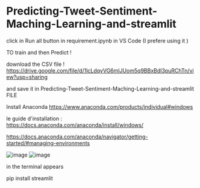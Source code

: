 # Predicting-Tweet-Sentiment-Maching-Learning-and-streamlit
click in Run all button  in  requirement.ipynb in VS Code (I prefere using it )

TO train and then Predict !


download
the CSV file  !
https://drive.google.com/file/d/1lcLdqyVG6mlJUom5q9BBxBdI3puRChTn/view?usp=sharing 

and save it in  Predicting-Tweet-Sentiment-Maching-Learning-and-streamlit FILE

Install Anaconda 
https://www.anaconda.com/products/individual#windows

le guide d'installation : https://docs.anaconda.com/anaconda/install/windows/

https://docs.anaconda.com/anaconda/navigator/getting-started/#managing-environments

![image](https://user-images.githubusercontent.com/76444482/142013402-a446b389-71e6-40a6-83cf-af6c6c448f85.png)
![image](https://user-images.githubusercontent.com/76444482/142013451-b4286abf-05f3-4fe8-9482-707d00190fed.png)

in the terminal appears

pip install streamlit
